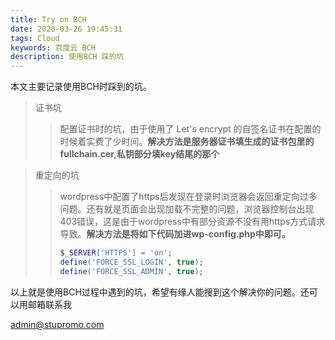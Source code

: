 ```yaml
---
title: Try on BCH
date: 2020-03-26 19:45:31
tags: Cloud 
keywords: 百度云 BCH
description: 使用BCH 踩的坑
---
```


本文主要记录使用BCH时踩到的坑。



<!--more-->



> 证书坑
>
> > 配置证书时的坑，由于使用了 Let's encrypt 的自签名证书在配置的时候着实费了少时间。**解决方法是服务器证书填生成的证书包里的fullchain.cer,私钥部分填key结尾的那个**
> >
> 

> 重定向的坑
>
> > wordpress中配置了https后发现在登录时浏览器会返回重定向过多问题。还有就是页面会出现加载不完整的问题，浏览器控制台出现403错误，这是由于wordpress中有部分资源不没有用https方式请求导致。**解决方法是将如下代码加进wp-config.php中即可。**
> >
> > ```php
> > $_SERVER['HTTPS'] = 'on';
> > define('FORCE_SSL_LOGIN', true);
> > define('FORCE_SSL_ADMIN', true);
> > ```
> >

以上就是使用BCH过程中遇到的坑，希望有缘人能搜到这个解决你的问题。还可以用邮箱联系我

admin@stupromo.com

